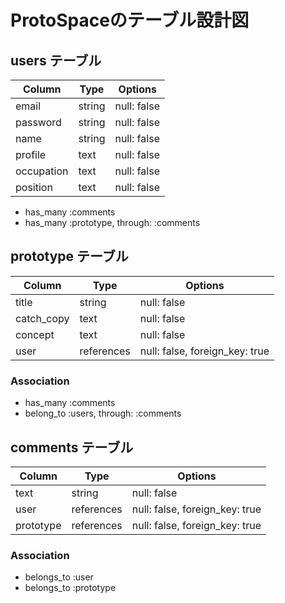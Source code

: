 # ProtoSpaceのテーブル設計図

## users テーブル

| Column     | Type   | Options     |
| ---------- | ------ | ----------- |
| email      | string | null: false |
| password   | string | null: false |
| name       | string | null: false |
| profile    | text   | null: false |
| occupation | text   | null: false |
| position   | text   | null: false |

- has_many :comments
- has_many :prototype, through: :comments

## prototype テーブル

| Column     | Type         | Options                        |
| ---------- | ------------ | ------------------------------ |
| title      | string       | null: false                    |
| catch_copy | text         | null: false                    |
| concept    | text         | null: false                    |
| user       | references   | null: false, foreign_key: true |

### Association

- has_many :comments
- belong_to :users, through: :comments

## comments テーブル

| Column     | Type         | Options                        |
| ---------- | ------------ | ------------------------------ |
| text       | string       | null: false                    |
| user       | references   | null: false, foreign_key: true |
| prototype  | references   | null: false, foreign_key: true |

### Association

- belongs_to :user
- belongs_to :prototype
